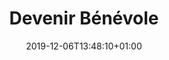 ---
title: Devenir Bénévole
date: 2019-12-06T13:48:10+01:00
layout: benevole
menu:
  main:
    name: Devenir Bénévole
    parent: particulier
    weight: 3
illu: 
intro:
  first: ""
logistique:
  title: Aider à la logistique
  text: "Vous vivez à Paris, Lyon, Strasbourg, Marseille, Toulouse, Nantes, Mayotte  Vous avez un permis de conduire (voire un véhicule) ? Une après-midi de libre régulièrement ? Vous pouvez nous aider en redistribuant les protections collectées à des associations partenaires.<br/>
  Vous êtes intéressé·es ? Écrivez-nous à <span class='font-semibold'>contact@regleselementaires.com</span>"
sensibilisation:
  title: Aider à la sensibilisation
  text: "Vous avez l’art de rendre accessibles des sujets compliqués ? Vous êtes capable de parler des règles en toutes circonstances ? Vous fact-checkez, plutôt deux fois qu’une ?<br/>Règles Élémentaires attend vos propositions à <span class='font-semibold'>contact@regleselementaires.com</span>"
autre:
  title: Aider lors d’actions ponctuelles
  text: "La lutte contre la précarité menstruelle est une cause qui vous tient à cœur ? Vous n’avez pas beaucoup de temps, mais de la motivation à revendre ? Écrivez-nous à… on vous proposera des actions ponctuelles, comme de participer aux collectes nationales et autres événements d’envergure.<br/>Vous êtes intéressé·es ? Écrivez-nous à <span class='font-semibold'>contact@regleselementaires.com</span>"
---